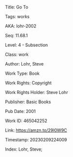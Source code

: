 Title:  Go To

Tags:   works

AKA:    lohr-2002

Seq:    11.68.1

Level:  4 - Subsection

Class:  work

Author: Lohr, Steve

Work Type: Book

Work Rights: Copyright

Work Rights Holder: Steve Lohr

Publisher: Basic Books

Pub Date: 2001

Work ID: 465042252

Link:   https://amzn.to/29I0W9C

Timestamp: 20230209224009

Index:  Lohr, Steve; 
